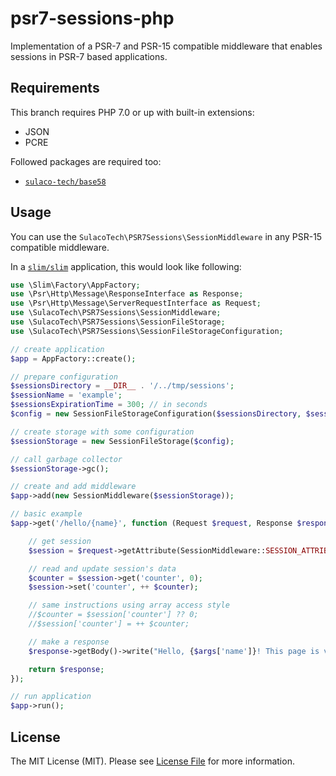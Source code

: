 # psr7-sessions-php

Implementation of a PSR-7 and PSR-15 compatible middleware that enables sessions in PSR-7 based applications.

## Requirements

This branch requires PHP 7.0 or up with built-in extensions:
- JSON
- PCRE

Followed packages are required too:
- [`sulaco-tech/base58`](https://github.com/sulaco-tech/base58-php)

## Usage

You can use the `SulacoTech\PSR7Sessions\SessionMiddleware` in any PSR-15 compatible middleware.

In a [`slim/slim`](https://github.com/slimphp/Slim) application, this would look like following:
```php
use \Slim\Factory\AppFactory;
use \Psr\Http\Message\ResponseInterface as Response;
use \Psr\Http\Message\ServerRequestInterface as Request;
use \SulacoTech\PSR7Sessions\SessionMiddleware;
use \SulacoTech\PSR7Sessions\SessionFileStorage;
use \SulacoTech\PSR7Sessions\SessionFileStorageConfiguration;

// create application
$app = AppFactory::create();

// prepare configuration
$sessionsDirectory = __DIR__ . '/../tmp/sessions';
$sessionName = 'example';
$sessionsExpirationTime = 300; // in seconds
$config = new SessionFileStorageConfiguration($sessionsDirectory, $sessionName, $sessionsExpirationTime);

// create storage with some configuration
$sessionStorage = new SessionFileStorage($config);

// call garbage collector
$sessionStorage->gc();

// create and add middleware
$app->add(new SessionMiddleware($sessionStorage));

// basic example
$app->get('/hello/{name}', function (Request $request, Response $response, array $args) {

	// get session
	$session = $request->getAttribute(SessionMiddleware::SESSION_ATTRIBUTE);

	// read and update session's data
	$counter = $session->get('counter', 0);
	$session->set('counter', ++ $counter);

	// same instructions using array access style
	//$counter = $session['counter'] ?? 0;
	//$session['counter'] = ++ $counter;

	// make a response
	$response->getBody()->write("Hello, {$args['name']}! This page is visited $counter times.");

	return $response;
});

// run application
$app->run();
```

## License

The MIT License (MIT). Please see [License File](LICENSE) for more information.